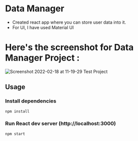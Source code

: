 # Data Manager

* Created react app where you can store user data into it.
*  For UI, I have used Material UI

# Here's the screenshot for Data Manager Project :
![Screenshot 2022-02-18 at 11-19-29 Test Project](https://user-images.githubusercontent.com/82544281/154626943-71b3b501-84cf-42d0-b536-27cfdcea220d.png)

## Usage

### Install dependencies

```
npm install
```

### Run React dev server (http://localhost:3000)

```
npm start
```
